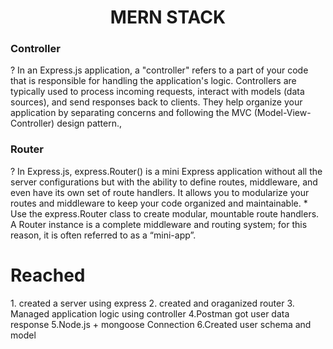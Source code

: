 <h1 align="center"> MERN STACK </h1>
<h3> Controller </h3>
<span>? In an Express.js application, a "controller" refers to a part of your code that is responsible for handling the application's logic. Controllers are typically used to process incoming requests, interact with models (data sources), and send responses back to clients. They help organize your application by separating concerns and following the MVC (Model-View-Controller) design pattern.,</span>

</br>

<h3>Router </h3>
<span>? In Express.js, express.Router() is a mini Express application without all the server configurations but with the ability to define routes, middleware, and even have its own set of route handlers. It allows you to modularize your routes and middleware to keep your code organized and maintainable.
* <https://expressjs.com/en/guide/routing.html>
 Use the express.Router class to create modular, mountable route handlers. A Router instance is a complete middleware and routing system; for this reason, it is often referred to as a “mini-app”.
</span>

<h1>Reached </h1>
<span> 
1. created a server using express
2. created and oraganized router
3. Managed application logic using controller 
4.Postman got user data response
5.Node.js + mongoose Connection
6.Created user schema and model

</span>
